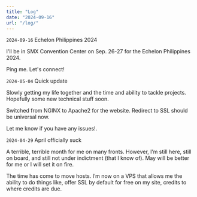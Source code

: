 ```yaml
---
title: "Log"
date: "2024-09-16"
url: "/log/"
---
```


`2024-09-16` Echelon Philippines 2024

I'll be in SMX Convention Center on Sep. 26-27 for the Echelon Philippines 2024.

Ping me. Let's connect!

`2024-05-04` Quick update

Slowly getting my life together and the time and ability to tackle projects. Hopefully some new technical stuff soon.

Switched from NGINX to Apache2 for the website. Redirect to SSL should be universal now.

Let me know if you have any issues!.

`2024-04-29` April officially suck

A terrible, terrible month for me on many fronts. However, I’m still here, still on board, and still not under indictment (that I know of). May will be better for me or I will set it on fire.

The time has come to move hosts. I’m now on a VPS that allows me the ability to do things like, offer SSL by default for free on my site, credits to where credits are due.
